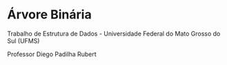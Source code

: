 # Árvore Binária

Trabalho de Estrutura de Dados - Universidade Federal do Mato Grosso do Sul (UFMS)

Professor Diego Padilha Rubert
